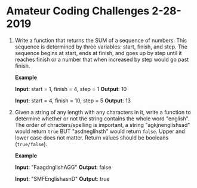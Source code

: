 # Amateur Coding Challenges 2-28-2019

1) Write a function that returns the SUM of a sequence of numbers. This sequence
   is determined by three variables: start, finish, and step. The sequence begins
   at start, ends at finish, and goes up by step until it reaches finish or a number
   that when increased by step would go past finish.

   **Example**

   **Input**: start = 1, finish = 4, step = 1
   **Output**: 10

   **Input**: start = 4, finish = 10, step = 5
   **Output**: 13

2) Given a string of any length with any characters in it, write a function to determine
   whether or not the string contains the whole word "english". The order of chracters/spelling is important, a string "agkjnenglishsad" would return `true` BUT "asdneglihsth" would return `false`. Upper and lower case does not matter. Return values should be booleans (`true/false`).

   **Example**

   **Input**: "FaagdnglishAGG"
   **Output**: false

   **Input**: "SMFEnglishasnD"
   **Output**: true